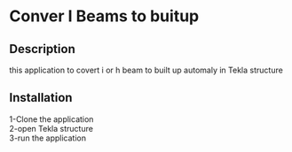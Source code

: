  # Conver I Beams to buitup  
## Description

this application to covert i or h beam to built up automaly in Tekla structure  
## Installation  

1-Clone the application  
2-open Tekla structure   
3-run the application  
